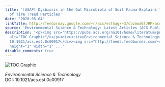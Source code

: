 ```yaml
---
title: '[ASAP] Dysbiosis in the Gut Microbiota of Soil Fauna Explains the Toxicity
  of Tire Tread Particles'
date: '2020-06-04'
linkTitle: http://feedproxy.google.com/~r/acs/esthag/~3/dbzmwaGlJHM/acs.est.0c00917
source: 'Environmental Science & Technology: Latest Articles (ACS Publications)'
description: '<p><img src="https://pubs.acs.org/na101/home/literatum/publisher/achs/journals/content/esthag/0/esthag.ahead-of-print/acs.est.0c00917/20200604/images/medium/es0c00917_0006.gif"
  alt="TOC Graphic"/></p><div><cite>Environmental Science & Technology</cite></div><div>DOI:
  10.1021/acs.est.0c00917</div><img src="http://feeds.feedburner.com/~r/acs/esthag/~4/dbzmwaGlJHM"
  height="1" width="1" ...'
disable_comments: true
---
```

<p><img src="https://pubs.acs.org/na101/home/literatum/publisher/achs/journals/content/esthag/0/esthag.ahead-of-print/acs.est.0c00917/20200604/images/medium/es0c00917_0006.gif" alt="TOC Graphic"/></p><div><cite>Environmental Science & Technology</cite></div><div>DOI: 10.1021/acs.est.0c00917</div><img src="http://feeds.feedburner.com/~r/acs/esthag/~4/dbzmwaGlJHM" height="1" width="1" ...